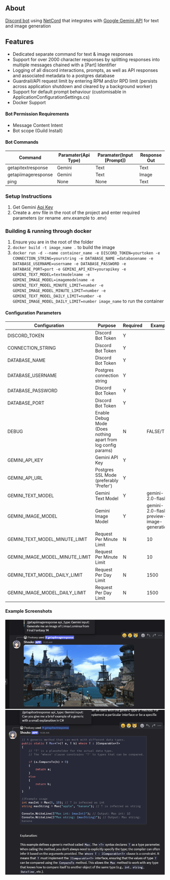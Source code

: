 
## About
[Discord bot](https://discord.com/developers/docs/intro) using [NetCord](https://netcord.dev/) that integrates with [Google Gemini API](https://ai.google.dev/) for text and image generation

## Features
- Dedicated separate command for text & image responses
- Support for over 2000 character responses by splitting responses into multiple messages chained with a [Part] Identifier
- Logging of all discord interactions, prompts, as well as API responses and associated metadata to a postgres database
- Guardrail/API request limit by entering RPM and/or RPD limit (persists across application shutdown and cleared by a background worker)
- Support for default prompt behaviour (customisable in ApplicationConfigurationSettings.cs)
- Docker Support

#### Bot Permission Requirements
- Message Content Intent
- Bot scope (Guild Install)

#### Bot Commands

| Command             | Paramater(Api Type) | Paramater(Input [Prompt]) | Response Out |
|---------------------|---------------------|---------------------------|--------------|
| getapitextresponse  | Gemini              | Text                      | Text         |
| getapiimageresponse | Gemini              | Text                      | Image        |
| ping                | None                | None                      | Text         |

### Setup Instructions
1. Get Gemini [Api Key](https://ai.google.dev/gemini-api/docs/api-key)
2. Create a .env file in the root of the project and enter required parameters (or rename .env.example to .env)
### Building & running through docker
1. Ensure you are in the root of the folder
2. ``docker build -t image_name .`` to build the image
3. ``docker run -d --name container_name -e DISCORD_TOKEN=yourtoken -e CONNECTION_STRING=yourstring -e DATABASE_NAME =databasename -e DATABASE_USERNAME=username -e DATABASE_PASSWORD -e DATABASE_PORT=port -e GEMINI_API_KEY=yourapikey -e GEMINI_TEXT_MODEL=textmodelname -e GEMINI_IMAGE_MODEL=imagemodelname -e GEMINI_TEXT_MODEL_MINUTE_LIMIT=number -e GEMINI_IMAGE_MODEL_MINUTE_LIMIT=number -e GEMINI_TEXT_MODEL_DAILY_LIMIT=number -e GEMINI_IMAGE_MODEL_DAILY_LIMIT=number image_name`` to run the container


#### Configuration Parameters

| Configuration                   | Purpose                                                       | Required | Example   |
|---------------------------------|---------------------------------------------------------------|---|-----------|
| DISCORD_TOKEN                   | Discord Bot Token                                             | Y |           |
| CONNECTION_STRING               | Discord Bot Token                                             | Y |           |
| DATABASE_NAME                   | Discord Bot Token                                             | Y |           |
| DATABASE_USERNAME               | Postgres connection string                                    | Y |           |
| DATABASE_PASSWORD               | Discord Bot Token                                             | Y |           |
| DATABASE_PORT                   | Discord Bot Token                                             | Y |           |
| DEBUG                           | Enable Debug Mode (Does nothing apart from log config params) | N | FALSE/TRUE |
| GEMINI_API_KEY                  | Gemini API Key                                                | Y |
| GEMINI_API_URL                  | Postgres SSL Mode (preferably 'Prefer')                      | Y |     |
| GEMINI_TEXT_MODEL               | Gemini Text Model                                             | Y |gemini-2.0-flash |
| GEMINI_IMAGE_MODEL              | Gemini Image Model                                            | Y | gemini-2.0-flash-preview-image-generation |
| GEMINI_TEXT_MODEL_MINUTE_LIMIT  | Request Per Minute Limit                                      | N | 10        |
| GEMINI_IMAGE_MODEL_MINUTE_LIMIT | Request Per Minute Limit                                      | N | 10        |
| GEMINI_TEXT_MODEL_DAILY_LIMIT   | Request Per Day Limit                                         | N | 1500      |
| GEMINI_IMAGE_MODEL_DAILY_LIMIT  | Request Per Day Limit                                         | N | 1500      |

#### Example Screenshots
![Image-Response](https://github.com/Peekaey/Shouko/blob/master/Images/Image-response.png)
![Text-Response](https://github.com/Peekaey/Shouko/blob/master/Images/Text-response.png)


